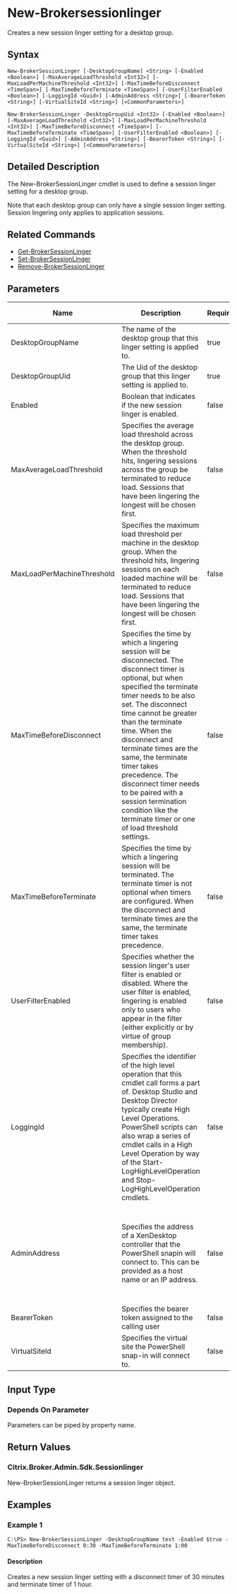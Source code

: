 ﻿
# New-Brokersessionlinger
Creates a new session linger setting for a desktop group.
## Syntax
```
New-BrokerSessionLinger [-DesktopGroupName] <String> [-Enabled <Boolean>] [-MaxAverageLoadThreshold <Int32>] [-MaxLoadPerMachineThreshold <Int32>] [-MaxTimeBeforeDisconnect <TimeSpan>] [-MaxTimeBeforeTerminate <TimeSpan>] [-UserFilterEnabled <Boolean>] [-LoggingId <Guid>] [-AdminAddress <String>] [-BearerToken <String>] [-VirtualSiteId <String>] [<CommonParameters>]

New-BrokerSessionLinger -DesktopGroupUid <Int32> [-Enabled <Boolean>] [-MaxAverageLoadThreshold <Int32>] [-MaxLoadPerMachineThreshold <Int32>] [-MaxTimeBeforeDisconnect <TimeSpan>] [-MaxTimeBeforeTerminate <TimeSpan>] [-UserFilterEnabled <Boolean>] [-LoggingId <Guid>] [-AdminAddress <String>] [-BearerToken <String>] [-VirtualSiteId <String>] [<CommonParameters>]
```
## Detailed Description
The New-BrokerSessionLinger cmdlet is used to define a session linger setting for a desktop group.

Note that each desktop group can only have a single session linger setting. Session lingering only applies to application sessions.


## Related Commands

* [Get-BrokerSessionLinger](../Get-BrokerSessionLinger/)
* [Set-BrokerSessionLinger](../Set-BrokerSessionLinger/)
* [Remove-BrokerSessionLinger](../Remove-BrokerSessionLinger/)
## Parameters
| Name   | Description | Required? | Pipeline Input | Default Value |
| --- | --- | --- | --- | --- |
| DesktopGroupName | The name of the desktop group that this linger setting is applied to. | true | true (ByPropertyName) |  |
| DesktopGroupUid | The Uid of the desktop group that this linger setting is applied to. | true | true (ByPropertyName) |  |
| Enabled | Boolean that indicates if the new session linger is enabled. | false | true (ByPropertyName) | true |
| MaxAverageLoadThreshold | Specifies the average load threshold across the desktop group. When the threshold hits, lingering sessions across the group be terminated to reduce load. Sessions that have been lingering the longest will be chosen first. | false | true (ByPropertyName) | 0 |
| MaxLoadPerMachineThreshold | Specifies the maximum load threshold per machine in the desktop group. When the threshold hits, lingering sessions on each loaded machine will be terminated to reduce load. Sessions that have been lingering the longest will be chosen first. | false | true (ByPropertyName) | 0 |
| MaxTimeBeforeDisconnect | Specifies the time by which a lingering session will be disconnected. The disconnect timer is optional, but when specified the terminate timer needs to be also set. The disconnect time cannot be greater than the terminate time. When the disconnect and terminate times are the same, the terminate timer takes precedence. The disconnect timer needs to be paired with a session termination condition like the terminate timer or one of load threshold settings. | false | true (ByPropertyName) | 15 minutes |
| MaxTimeBeforeTerminate | Specifies the time by which a lingering session will be terminated. The terminate timer is not optional when timers are configured. When the disconnect and terminate times are the same, the terminate timer takes precedence. | false | true (ByPropertyName) | 8 hours |
| UserFilterEnabled | Specifies whether the session linger's user filter is enabled or disabled. Where the user filter is enabled, lingering is enabled only to users who appear in the filter (either explicitly or by virtue of group membership). | false | true (ByPropertyName) | false |
| LoggingId | Specifies the identifier of the high level operation that this cmdlet call forms a part of. Desktop Studio and Desktop Director typically create High Level Operations. PowerShell scripts can also wrap a series of cmdlet calls in a High Level Operation by way of the Start-LogHighLevelOperation and Stop-LogHighLevelOperation cmdlets. | false | false |  |
| AdminAddress | Specifies the address of a XenDesktop controller that the PowerShell snapin will connect to. This can be provided as a host name or an IP address. | false | false | Localhost. Once a value is provided by any cmdlet, this value will become the default. |
| BearerToken | Specifies the bearer token assigned to the calling user | false | false |  |
| VirtualSiteId | Specifies the virtual site the PowerShell snap-in will connect to. | false | false |  |

## Input Type

### Depends On Parameter
Parameters can be piped by property name.
## Return Values

### Citrix.Broker.Admin.Sdk.Sessionlinger
New-BrokerSessionLinger returns a session linger object.
## Examples

### Example 1
```
C:\PS> New-BrokerSessionLinger -DesktopGroupName test -Enabled $true -MaxTimeBeforeDisconnect 0:30 -MaxTimeBeforeTerminate 1:00
```
#### Description
Creates a new session linger setting with a disconnect timer of 30 minutes and terminate timer of 1 hour.
